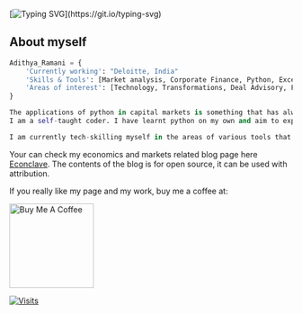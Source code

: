 [![Typing SVG](https://readme-typing-svg.herokuapp.com/?lines=Bonjour!!!+This+is+Adithya+Ramani;Welcome+to+my+page...)](https://git.io/typing-svg)
 

## About myself
```python
Adithya_Ramani = {
	'Currently working': "Deloitte, India"
	'Skills & Tools': [Market analysis, Corporate Finance, Python, Excel],
	'Areas of interest': [Technology, Transformations, Deal Advisory, Finance]
}

The applications of python in capital markets is something that has always intrigued me.
I am a self-taught coder. I have learnt python on my own and aim to expand its applications into corporate finance, to bring in a cognitive approach to financial markets, globally. 

I am currently tech-skilling myself in the areas of various tools that aid transformation. I have built a few finance related projects using python coding. The source code of which is posted in my repository (We can collaborate to enhance the same).

```

Your can check my economics and markets related blog page here [Econclave](https://econclave.digitalpress.blog/).
The contents of the blog is for open source, it can be used with attribution.

If you really like my page and my work, buy me a coffee at:

 <a href="https://ko-fi.com/adithyaramani#paypalModal" target="_blank"><img src="https://cdn.buymeacoffee.com/buttons/v2/default-red.png" alt="Buy Me A Coffee" width="150" ></a>

[![Visits](https://komarev.com/ghpvc/?username=Adithya-Ramani&logo=GitHub&label=github%20visits&color=336699&logoColor=white&style=flat-square)](https://github.com/Adithya-Ramani)
